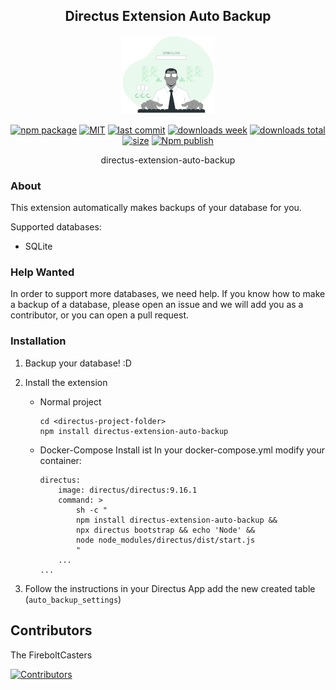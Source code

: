 <h2 align="center">
    Directus Extension Auto Backup
</h2>
<p align="center">
    <img src="https://raw.githubusercontent.com/FireboltCasters/directus-extension-auto-backup/master/assets/copy-small.gif" alt="backup" style="width:150px;"/>
</p>

<p align="center">
  <a href="https://badge.fury.io/js/directus-extension-auto-backup.svg"><img src="https://badge.fury.io/js/directus-extension-auto-backup.svg" alt="npm package" /></a>
  <a href="https://img.shields.io/github/license/FireboltCasters/directus-extension-auto-backup"><img src="https://img.shields.io/github/license/FireboltCasters/directus-extension-auto-backup" alt="MIT" /></a>
  <a href="https://img.shields.io/github/last-commit/FireboltCasters/directus-extension-auto-backup?logo=git"><img src="https://img.shields.io/github/last-commit/FireboltCasters/directus-extension-auto-backup?logo=git" alt="last commit" /></a>
  <a href="https://www.npmjs.com/package/directus-extension-auto-backup"><img src="https://img.shields.io/npm/dm/directus-extension-auto-backup.svg" alt="downloads week" /></a>
  <a href="https://www.npmjs.com/package/directus-extension-auto-backup"><img src="https://img.shields.io/npm/dt/directus-extension-auto-backup.svg" alt="downloads total" /></a>
  <a href="https://github.com/FireboltCasters/directus-extension-auto-backup"><img src="https://shields.io/github/languages/code-size/FireboltCasters/directus-extension-auto-backup" alt="size" /></a>
  <a href="https://github.com/FireboltCasters/directus-extension-auto-backup/actions/workflows/npmPublish.yml"><img src="https://github.com/FireboltCasters/directus-extension-auto-backup/actions/workflows/npmPublish.yml/badge.svg" alt="Npm publish" /></a>
</p>

<p align="center">
    directus-extension-auto-backup
</p>

### About

This extension automatically makes backups of your database for you.

Supported databases:
- SQLite

### Help Wanted

In order to support more databases, we need help. If you know how to make a backup of a database, please open an issue and we will add you as a contributor, or you can open a pull request.


### Installation

1. Backup your database! :D
2. Install the extension
    - Normal project
        ```
        cd <directus-project-folder>
        npm install directus-extension-auto-backup
        ```
   - Docker-Compose
        Install ist 
        In your docker-compose.yml modify your container:
        ```
        directus:
            image: directus/directus:9.16.1
            command: >
                sh -c "
                npm install directus-extension-auto-backup && 
                npx directus bootstrap && echo 'Node' && 
                node node_modules/directus/dist/start.js
                "
            ...
        ...
        ```
        
3. Follow the instructions in your Directus App add the new created table (`auto_backup_settings`)


## Contributors

The FireboltCasters

<a href="https://github.com/FireboltCasters/directus-extension-auto-backup"><img src="https://contrib.rocks/image?repo=FireboltCasters/directus-extension-auto-backup" alt="Contributors" /></a>
